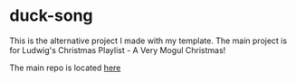 # duck-song

This is the alternative project I made with my template. The main project is for Ludwig's Christmas Playlist - A Very Mogul Christmas!

The main repo is located [here](https://github.com/KendallDoesCoding/mogul-christmas)
